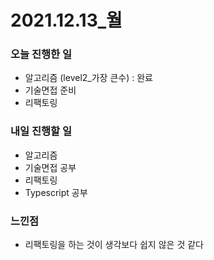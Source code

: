# 2021.12.13\_월

### 오늘 진행한 일

- 알고리즘 (level2\_가장 큰수) : 완료
- 기술면접 준비
- 리팩토링

### 내일 진행할 일

- 알고리즘
- 기술면접 공부
- 리팩토링
- Typescript 공부

### 느낀점

- 리팩토링을 하는 것이 생각보다 쉽지 않은 것 같다
